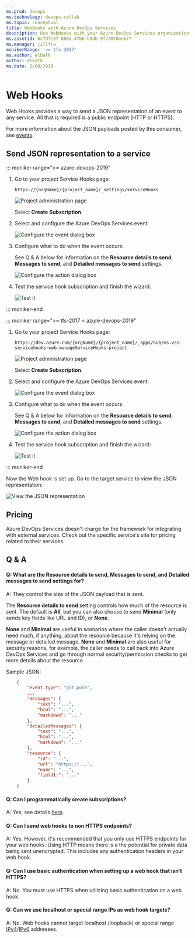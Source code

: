 ```yaml
---
ms.prod: devops
ms.technology: devops-collab
ms.topic: conceptual
title: WebHooks with Azure DevOps Services
description: Use WebHooks with your Azure DevOps Services organization
ms.assetid: 6c7dfe37-800d-47b8-b9db-9f73878eeb77
ms.manager: jillfra
monikerRange: '>= tfs-2017'
ms.author: elbatk
author: elbatk
ms.date: 2/08/2019
---
```


# Web Hooks

Web Hooks provides a way to send a JSON representation of an event to any service. All that is required is a public endpoint (HTTP or HTTPS).

For more information about the JSON payloads posted by this consumer, see [events](../events.md).

## Send JSON representation to a service

::: moniker range=">= azure-devops-2019"

1. Go to your project Service Hooks page: 

	`https://{orgName}/{project_name}/_settings/serviceHooks`

	![Project administration page](./_img/add-devops-service-hook.png)

	Select **Create Subscription**.

1.  Select and configure the Azure DevOps Services event:

	![Configure the event dialog box](./_img/webhooks/configure-event.png)

1. Configure what to do when the event occurs:

	See Q & A below for information on the **Resource details to send**, **Messages to send**, and **Detailed messages to send** settings.

	![Configure the action dialog box](./_img/webhooks/configure-action.png)

1. Test the service hook subscription and finish the wizard:

	![Test it](./_img/webhooks/test.png)

::: moniker-end

::: moniker range=">= tfs-2017 < azure-devops-2019"

1. Go to your project Service Hooks page: 

    `https://dev.azure.com/{orgName}/{project_name}/_apps/hub/ms.vss-servicehooks-web.manageServiceHooks-project`

	![Project administration page](./_img/add-service-hook.png)

	Select **Create Subscription**.

1.  Select and configure the Azure DevOps Services event:

	![Configure the event dialog box](./_img/webhooks/configure-event.png)

1. Configure what to do when the event occurs:

	See Q & A below for information on the **Resource details to send**, **Messages to send**, and **Detailed messages to send** settings.

	![Configure the action dialog box](./_img/webhooks/configure-action.png)

1. Test the service hook subscription and finish the wizard:

	![Test it](./_img/webhooks/test.png)

::: moniker-end

Now the Web hook is set up. Go to the target service to view the JSON representation:

![View the JSON representation](./_img/webhooks/request-bin.png)


## Pricing
Azure DevOps Services doesn't charge for the framework for integrating with external services. Check out the specific service's site
for pricing related to their services. 

## Q & A

<!-- BEGINSECTION class="m-qanda" -->

#### Q: What are the Resource details to send, Messages to send, and Detailed messages to send settings for?

A: They control the size of the JSON payload that is sent.

The **Resource details to send** setting controls how much of the resource is sent.
The default is **All**, but you can also choose to send **Minimal** (only sends key fields like URL and ID), or **None**.

**None** and **Minimal** are useful in scenarios where the caller doesn't actually need much,
if anything, about the resource because it's relying on the message or detailed message.
**None** and **Minimal** are also useful for security reasons, for example,
the caller needs to call back into Azure DevOps Services and go through normal security/permission checks to get more details about the resource.

Sample JSON:

```json
	{
	    "event.type": "git.push",
	    ...
	    "messages": {
	        "text": "...",
	        "html": "...",
	        "markdown": "..."
	    },
	    "detailedMessages": {
	        "text": "...",
	        "html": "...",
	        "markdown": "..."
	    },
	    "resource": {
	        "id": "...",
	        "url": "https://...",
	        "name": "...",
	        "field1:": "..."
	    }
	}	
```

#### Q: Can I programmatically create subscriptions?

A: Yes, see details [here](../create-subscription.md).

#### Q: Can I send web hooks to non HTTPS endpoints?

A: Yes. However, it's recommended that you only use HTTPS endpoints for your web hooks. Using HTTP means there is a the potential for private data being sent unencrypted. This includes any authentication headers in your web hook. 

#### Q: Can I use basic authentication when setting up a web hook that isn't HTTPS?

A: No. You must use HTTPS when utilizing basic authentication on a web hook. 

#### Q: Can we use localhost or special range IPs as web hook targets?

A: No. Web hooks cannot target localhost (loopback) or special range [IPv4](https://www.iana.org/assignments/iana-ipv4-special-registry/iana-ipv4-special-registry.xhtml)/[IPv6](https://www.iana.org/assignments/iana-ipv6-special-registry/iana-ipv6-special-registry.xhtml) addresses. 

<!-- ENDSECTION -->